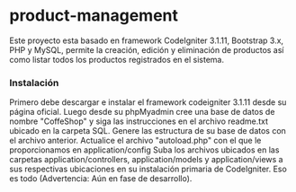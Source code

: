 # product-management
Este proyecto esta basado en framework CodeIgniter 3.1.11, Bootstrap 3.x, PHP y MySQL, permite la creación, edición y eliminación de productos así como listar todos los productos registrados en el sistema.
### Instalación
Primero debe descargar e instalar el framework codeigniter 3.1.11 desde su página oficial.
Luego desde su phpMyadmin cree una base de datos de nombre "CoffeShop" y siga las instrucciones en el archivo readme.txt ubicado en la carpeta SQL.
Genere las estructura de su base de datos con el archivo anterior.
Actualice el archivo "autoload.php" con el que le proporcionamos en application/config
Suba los archivos ubicados en las carpetas application/controllers, application/models y application/views a sus respectivas ubicaciones en su instalación primaria de CodeIgniter.
Eso es todo (Advertencia: Aún en fase de desarrollo). 
